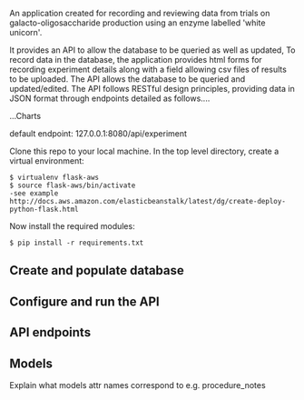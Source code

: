 An application created for recording and reviewing data from trials on galacto-oligosaccharide production using an enzyme labelled 'white unicorn'.

It provides an API to allow the database to be queried as well as updated, To record data in the database, the application provides html forms for recording experiment details along with a field allowing csv files of results to be uploaded. The API allows the database to be queried and updated/edited. The API follows RESTful design principles, providing data in JSON format through endpoints detailed as follows....

...Charts

default endpoint: 127.0.0.1:8080/api/experiment

Clone this repo to your local machine. In the top level directory, create a virtual environment:

    $ virtualenv flask-aws
    $ source flask-aws/bin/activate
    -see example http://docs.aws.amazon.com/elasticbeanstalk/latest/dg/create-deploy-python-flask.html

Now install the required modules:
 
    $ pip install -r requirements.txt
    

Create and populate database
----------------------------



Configure and run the API
--------------------------


API endpoints
-------------


Models
------
Explain what models attr names correspond to e.g. procedure_notes